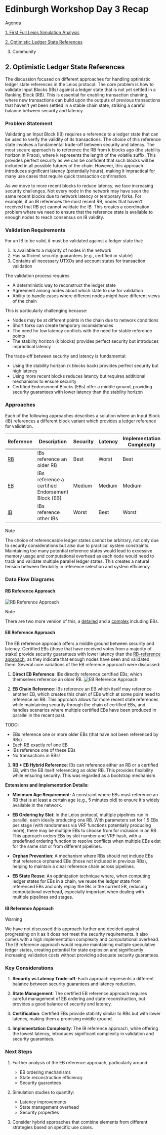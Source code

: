 # Edinburgh Workshop Day 3 Recap

Agenda

[1. First Full Leios Simulation Analysis](https://github.com/input-output-hk/ouroboros-leios/blob/main/analysis/sims/2025w13/analysis.ipynb)

[2. Optimistic Ledger State References](#2-optimistic-ledger-state-references)

3. Community

## 2. Optimistic Ledger State References

The discussion focused on different approaches for handling optimistic ledger state references in the Leios protocol. The core problem is how to validate Input Blocks (IBs) against a ledger state that is not yet settled in a Ranking Block (RB). This is essential for enabling transaction chaining, where new transactions can build upon the outputs of previous transactions that haven't yet been settled in a stable chain state, striking a careful balance between security and latency.

### Problem Statement

Validating an Input Block (IB) requires a reference to a ledger state that can be used to verify the validity of its transactions. The choice of this reference state involves a fundamental trade-off between security and latency. The most secure approach is to reference the RB from k blocks ago (the stability horizon in Praos), where k represents the length of the volatile suffix. This provides perfect security as we can be confident that such blocks will be included in all possible futures of the chain. However, this approach introduces significant latency (potentially hours), making it impractical for many use cases that require quick transaction confirmation.

As we move to more recent blocks to reduce latency, we face increasing security challenges. Not every node in the network may have seen the same recent blocks due to network latency or temporary forks. For example, if an IB references the most recent RB, nodes that haven't received that RB yet cannot validate the IB. This creates a coordination problem where we need to ensure that the reference state is available to enough nodes to reach consensus on IB validity.

### Validation Requirements

For an IB to be valid, it must be validated against a ledger state that:
1. Is available to a majority of nodes in the network
2. Has sufficient security guarantees (e.g., certified or stable)
3. Contains all necessary UTXOs and account states for transaction validation

The validation process requires:
- A deterministic way to reconstruct the ledger state
- Agreement among nodes about which state to use for validation
- Ability to handle cases where different nodes might have different views of the chain

This is particularly challenging because:
- Nodes may be at different points in the chain due to network conditions
- Short forks can create temporary inconsistencies
- The need for low latency conflicts with the need for stable reference points
- The stability horizon (k blocks) provides perfect security but introduces impractical latency

The trade-off between security and latency is fundamental:
- Using the stability horizon (k blocks back) provides perfect security but high latency
- Using more recent blocks reduces latency but requires additional mechanisms to ensure security
- Certified Endorsement Blocks (EBs) offer a middle ground, providing security guarantees with lower latency than the stability horizon

### Approaches

Each of the following approaches describes a solution where an Input Block (IB) references a different block variant which provides a ledger reference for validation.

| Reference | Description | Security | Latency | Implementation<br />Complexity | Computational<br />Cost |
|-----------|-------------|----------|---------|--------------------------|-------------------|
| [RB](#rb-reference-approach) | IBs reference an older RB | Best | Worst | Best | Min |
| [EB](#eb-reference-approach) | IBs reference a certified Endorsement Block (EB) | Medium | Medium | Medium | Medium |
| [IB](#) | IBs reference other IBs | Worst | Best | Worst | Max |

> [!Note]
> The choice of referenceable ledger states cannot be arbitrary, not only due to security considerations but also due to practical system constraints. Maintaining too many potential reference states would lead to excessive memory usage and computational overhead as each node would need to track and validate multiple parallel ledger states. This creates a natural tension between flexibility in reference selection and system efficiency.

### Data Flow Diagrams

#### RB Reference Approach
![RB Reference Approach](rb-reference.svg)

> [!Note]
> There are two more version of this, a [detailed](./rb-reference-detailed.svg) and a [complex](./rb-reference-complex.svg) including EBs.

#### EB Reference Approach

The EB reference approach offers a middle ground between security and latency. Certified EBs (those that have received votes from a majority of stake) provide security guarantees with lower latency than the [RB-reference approach](#rb-reference-approach), as they indicate that enough nodes have seen and validated them. Several core variations of the EB reference approach were discussed:

1. **Direct EB Reference**: IBs directly reference certified EBs, which themselves reference an older RB.
![EB Reference Approach](eb-reference-01.svg)

2. **EB Chain Reference**: IBs reference an EB which itself may reference another EB, which creates this chain of EBs which at some point need to reference an RB. This approach allows for more recent state references while maintaining security through the chain of certified EBs, and handles scenarios where multiple certified EBs have been produced in parallel in the recent past.

TODO:
- EBs reference one or more older EBs (that have not been referenced by RBs)
- Each RB exactly ref one EB
- IBs reference one of these EBs
- No transactions in RBs!

3. **RB + EB Hybrid Reference**: IBs can reference either an RB or a certified EB, with the EB itself referencing an older RB. This provides flexibility while ensuring security. This was regarded as a bootstrap mechanism.

**Extensions and Implementation Details:**

- **Minimum Age Requirement**: A constraint where EBs must reference an RB that is at least a certain age (e.g., 5 minutes old) to ensure it's widely available in the network.

- **EB Ordering by Slot**: In the Leios protocol, multiple pipelines run in parallel, each ideally producing one RB. With parameters set for 1.5 EBs per stage (with randomness via VRF functions potentially producing more), there may be multiple EBs to choose from for inclusion in an RB. This approach orders EBs by slot number and VRF hash, with a predefined ordering function to resolve conflicts when multiple EBs exist for the same slot or from different pipelines.

- **Orphan Prevention**: A mechanism where RBs should not include EBs that reference orphaned EBs (those not included in previous RBs), helping to maintain a clear reference chain across pipelines.

- **EB State Reuse**: An optimization technique where, when computing ledger states for EBs in a chain, we reuse the ledger state from referenced EBs and only replay the IBs in the current EB, reducing computational overhead, especially important when dealing with multiple pipelines and stages.

#### IB Reference Approach

> [!Warning]
> We have not discussed this approach further and decided against progressing on it as it does not 
> meet the security requirements. It also comes with a high implementation complexity and
> computational overhead. The IB reference approach would require maintaining multiple speculative 
> ledger states, creating potential for state explosion and significantly increasing validation costs
> without providing adequate security guarantees.

### Key Considerations

1. **Security vs Latency Trade-off**: Each approach represents a different balance between security guarantees and latency reduction.

2. **State Management**: The certified EB reference approach requires careful management of EB ordering and state reconstruction, but provides a good balance of security and latency.

3. **Certification**: Certified EBs provide stability similar to RBs but with lower latency, making them a promising middle ground.

4. **Implementation Complexity**: The IB reference approach, while offering the lowest latency, introduces significant complexity in validation and security guarantees.

### Next Steps

1. Further analysis of the EB reference approach, particularly around:
   - EB ordering mechanisms
   - State reconstruction efficiency
   - Security guarantees

2. Simulation studies to quantify:
   - Latency improvements
   - State management overhead
   - Security properties

3. Consider hybrid approaches that combine elements from different strategies based on specific use cases.
